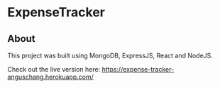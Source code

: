 # ExpenseTracker

## About

This project was built using MongoDB, ExpressJS, React and NodeJS.

Check out the live version here: https://expense-tracker-anguschang.herokuapp.com/


